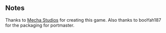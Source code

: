 ## Notes

Thanks to [Mecha Studios](https://store.steampowered.com/app/1102650/Neon_City_Riders/) for creating this game.  Also thanks to booYah187 for the packaging for portmaster.


